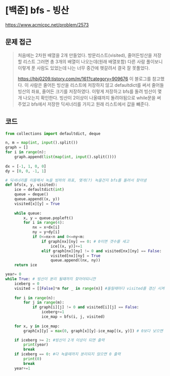 # [백준] bfs - 빙산
https://www.acmicpc.net/problem/2573

## 문제 접근 
> 처음에는 2차원 배열을 2개 만들었다. 방문리스트(visited), 줄어든빙산을 저장할 리스트 그러면 총 3개의 배열이 나오는데(원래 배열포함) 다른 사람 풀이보니 이렇게 푼 사람도 있었는데 나는 너무 중간에 헷갈려서 결국 잘 못풀었다. 
> 
> https://hbj0209.tistory.com/m/161?category=909676 이 블로그를 참고했다. 이 사람은 줄어든 빙산을 리스트에 저장하지 않고 defaultdict를 써서 줄어들 빙산의 좌표, 줄어든 크기를 저장하였다. 
이렇게 저장하고 bfs를 돌려 빙산이 몇개 나오는지 확인한다. 빙산이 2이상이 나올떄까지 돌려야됨으로 while문을 써주었고 bfs에서 저장한 딕셔너리를 가지고 원래 리스트에서 값을 뺴준다. 

## 코드
```python
from collections import defaultdict, deque

n, m = map(int, input().split())
graph = []
for i in range(n):
    graph.append(list(map(int, input().split())))
    
dx = [-1, 1, 0, 0]
dy = [0, 0, -1, 1]  

# 딕셔너리를 이용해서 녹을 빙하의 좌표, 몇개(?) 녹을건지 bfs를 돌려서 찾아냄
def bfs(x, y, visited):
    ice = defaultdict(int)
    queue = deque()
    queue.append((x, y))
    visited[x][y] = True
    
    while queue:
        x, y = queue.popleft()
        for i in range(4):
            nx = x+dx[i]
            ny = y+dy[i]
            if 0<=nx<n and 0<=ny<m:
                if graph[nx][ny] == 0: # 0이면 갯수를 세고
                    ice[(x, y)]+=1
                elif graph[nx][ny] != 0 and visited[nx][ny] == False:
                    visited[nx][ny] = True
                    queue.append((nx, ny))                  
    return ice

year= 0
while True: # 빙산이 분리 될떄까지 찾아야되니깐
    iceberg = 0
    visited = [[False]*m for _ in range(n)] #돌릴때마다 visited를 갱신 시켜야되니깐 while 안에 선언하는게 맞음
    
    for i in range(n):
        for j in range(m):
            if graph[i][j] != 0 and visited[i][j] == False:
                iceberg+=1
                ice_map = bfs(i, j, visited)
                
    for x, y in ice_map:
        graph[x][y] = max(0, graph[x][y]-ice_map[(x, y)]) # 0보다 낮으면 그냥 0이 됨으로

    if iceberg >= 2: #빙산이 2개 이상이 되면 출력
        print(year)
        break
    if iceberg == 0: #다 녹을때까지 분리되지 않으면 0 출력
        print(0)
        break
    year+=1
```
